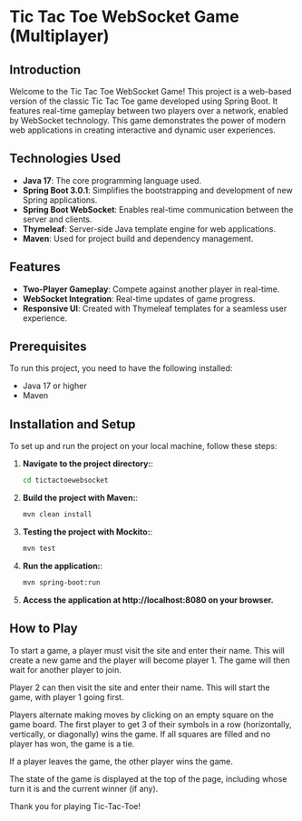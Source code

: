 # Tic Tac Toe WebSocket Game (Multiplayer)

## Introduction
Welcome to the Tic Tac Toe WebSocket Game! This project is a web-based version of the classic Tic Tac Toe game developed using Spring Boot. It features real-time gameplay between two players over a network, enabled by WebSocket technology. This game demonstrates the power of modern web applications in creating interactive and dynamic user experiences.

## Technologies Used
- **Java 17**: The core programming language used.
- **Spring Boot 3.0.1**: Simplifies the bootstrapping and development of new Spring applications.
- **Spring Boot WebSocket**: Enables real-time communication between the server and clients.
- **Thymeleaf**: Server-side Java template engine for web applications.
- **Maven**: Used for project build and dependency management.

## Features
- **Two-Player Gameplay**: Compete against another player in real-time.
- **WebSocket Integration**: Real-time updates of game progress.
- **Responsive UI**: Created with Thymeleaf templates for a seamless user experience.

## Prerequisites
To run this project, you need to have the following installed:
- Java 17 or higher
- Maven

## Installation and Setup
To set up and run the project on your local machine, follow these steps:

1. **Navigate to the project directory:**:
   ```bash
   cd tictactoewebsocket

2. **Build the project with Maven:**:
   ```bash
   mvn clean install

3. **Testing the project with Mockito:**:
   ```bash
   mvn test

4. **Run the application:**:
   ```bash
   mvn spring-boot:run

5. **Access the application at http://localhost:8080 on your browser.**
   
## How to Play
To start a game, a player must visit the site and enter their name. This will create a new game and the player will become player 1. The game will then wait for another player to join.

Player 2 can then visit the site and enter their name. This will start the game, with player 1 going first.

Players alternate making moves by clicking on an empty square on the game board. The first player to get 3 of their symbols in a row (horizontally, vertically, or diagonally) wins the game. If all squares are filled and no player has won, the game is a tie.

If a player leaves the game, the other player wins the game.

The state of the game is displayed at the top of the page, including whose turn it is and the current winner (if any).

Thank you for playing Tic-Tac-Toe!
